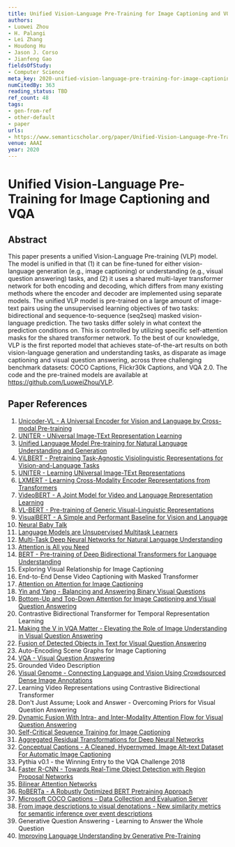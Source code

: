 ```yaml
---
title: Unified Vision-Language Pre-Training for Image Captioning and VQA
authors:
- Luowei Zhou
- H. Palangi
- Lei Zhang
- Houdong Hu
- Jason J. Corso
- Jianfeng Gao
fieldsOfStudy:
- Computer Science
meta_key: 2020-unified-vision-language-pre-training-for-image-captioning-and-vqa
numCitedBy: 363
reading_status: TBD
ref_count: 48
tags:
- gen-from-ref
- other-default
- paper
urls:
- https://www.semanticscholar.org/paper/Unified-Vision-Language-Pre-Training-for-Image-and-Zhou-Palangi/6648b4db5f12c30941ea78c695e77aded19672bb?sort=total-citations
venue: AAAI
year: 2020
---
```


# Unified Vision-Language Pre-Training for Image Captioning and VQA

## Abstract

This paper presents a unified Vision-Language Pre-training (VLP) model. The model is unified in that (1) it can be fine-tuned for either vision-language generation (e.g., image captioning) or understanding (e.g., visual question answering) tasks, and (2) it uses a shared multi-layer transformer network for both encoding and decoding, which differs from many existing methods where the encoder and decoder are implemented using separate models. The unified VLP model is pre-trained on a large amount of image-text pairs using the unsupervised learning objectives of two tasks: bidirectional and sequence-to-sequence (seq2seq) masked vision-language prediction. The two tasks differ solely in what context the prediction conditions on. This is controlled by utilizing specific self-attention masks for the shared transformer network. To the best of our knowledge, VLP is the first reported model that achieves state-of-the-art results on both vision-language generation and understanding tasks, as disparate as image captioning and visual question answering, across three challenging benchmark datasets: COCO Captions, Flickr30k Captions, and VQA 2.0. The code and the pre-trained models are available at https://github.com/LuoweiZhou/VLP.

## Paper References

1. [Unicoder-VL - A Universal Encoder for Vision and Language by Cross-modal Pre-training](2020-unicoder-vl-a-universal-encoder-for-vision-and-language-by-cross-modal-pre-training)
2. [UNITER - UNiversal Image-TExt Representation Learning](2020-uniter-universal-image-text-representation-learning)
3. [Unified Language Model Pre-training for Natural Language Understanding and Generation](2019-unified-language-model-pre-training-for-natural-language-understanding-and-generation)
4. [ViLBERT - Pretraining Task-Agnostic Visiolinguistic Representations for Vision-and-Language Tasks](2019-vilbert-pretraining-task-agnostic-visiolinguistic-representations-for-vision-and-language-tasks)
5. [UNITER - Learning UNiversal Image-TExt Representations](2019-uniter-learning-universal-image-text-representations)
6. [LXMERT - Learning Cross-Modality Encoder Representations from Transformers](2019-lxmert-learning-cross-modality-encoder-representations-from-transformers)
7. [VideoBERT - A Joint Model for Video and Language Representation Learning](2019-videobert-a-joint-model-for-video-and-language-representation-learning)
8. [VL-BERT - Pre-training of Generic Visual-Linguistic Representations](2020-vl-bert-pre-training-of-generic-visual-linguistic-representations)
9. [VisualBERT - A Simple and Performant Baseline for Vision and Language](2019-visualbert-a-simple-and-performant-baseline-for-vision-and-language)
10. [Neural Baby Talk](2018-neural-baby-talk)
11. [Language Models are Unsupervised Multitask Learners](2019-language-models-are-unsupervised-multitask-learners)
12. [Multi-Task Deep Neural Networks for Natural Language Understanding](2019-multi-task-deep-neural-networks-for-natural-language-understanding)
13. [Attention is All you Need](2017-transformer.md)
14. [BERT - Pre-training of Deep Bidirectional Transformers for Language Understanding](2019-bert.md)
15. Exploring Visual Relationship for Image Captioning
16. End-to-End Dense Video Captioning with Masked Transformer
17. [Attention on Attention for Image Captioning](2019-attention-on-attention-for-image-captioning)
18. [Yin and Yang - Balancing and Answering Binary Visual Questions](2016-yin-and-yang-balancing-and-answering-binary-visual-questions)
19. [Bottom-Up and Top-Down Attention for Image Captioning and Visual Question Answering](2018-bottom-up-and-top-down-attention-for-image-captioning-and-visual-question-answering)
20. Contrastive Bidirectional Transformer for Temporal Representation Learning
21. [Making the V in VQA Matter - Elevating the Role of Image Understanding in Visual Question Answering](2017-making-the-v-in-vqa-matter-elevating-the-role-of-image-understanding-in-visual-question-answering)
22. [Fusion of Detected Objects in Text for Visual Question Answering](2019-fusion-of-detected-objects-in-text-for-visual-question-answering)
23. Auto-Encoding Scene Graphs for Image Captioning
24. [VQA - Visual Question Answering](2015-vqa-visual-question-answering)
25. Grounded Video Description
26. [Visual Genome - Connecting Language and Vision Using Crowdsourced Dense Image Annotations](2016-visual-genome-connecting-language-and-vision-using-crowdsourced-dense-image-annotations)
27. Learning Video Representations using Contrastive Bidirectional Transformer
28. Don't Just Assume; Look and Answer - Overcoming Priors for Visual Question Answering
29. [Dynamic Fusion With Intra- and Inter-Modality Attention Flow for Visual Question Answering](2019-dynamic-fusion-with-intra-and-inter-modality-attention-flow-for-visual-question-answering)
30. [Self-Critical Sequence Training for Image Captioning](2017-self-critical-sequence-training-for-image-captioning)
31. [Aggregated Residual Transformations for Deep Neural Networks](2017-aggregated-residual-transformations-for-deep-neural-networks)
32. [Conceptual Captions - A Cleaned, Hypernymed, Image Alt-text Dataset For Automatic Image Captioning](2018-conceptual-captions-a-cleaned-hypernymed-image-alt-text-dataset-for-automatic-image-captioning)
33. Pythia v0.1 - the Winning Entry to the VQA Challenge 2018
34. [Faster R-CNN - Towards Real-Time Object Detection with Region Proposal Networks](2015-faster-r-cnn.md)
35. [Bilinear Attention Networks](2018-bilinear-attention-networks)
36. [RoBERTa - A Robustly Optimized BERT Pretraining Approach](2019-roberta-a-robustly-optimized-bert-pretraining-approach)
37. [Microsoft COCO Captions - Data Collection and Evaluation Server](2015-microsoft-coco-captions-data-collection-and-evaluation-server)
38. [From image descriptions to visual denotations - New similarity metrics for semantic inference over event descriptions](2014-from-image-descriptions-to-visual-denotations-new-similarity-metrics-for-semantic-inference-over-event-descriptions)
39. Generative Question Answering - Learning to Answer the Whole Question
40. [Improving Language Understanding by Generative Pre-Training](2018-improving-language-understanding-by-generative-pre-training)
